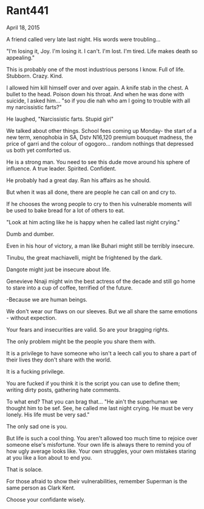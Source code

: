 # Rant441


April 18, 2015

A friend called very late last night. His words were troubling...

"I'm losing it, Joy. I'm losing it. I can't. I'm lost. I'm tired. Life makes death so appealing."

This is probably one of the most industrious persons I know. Full of life. Stubborn. Crazy. Kind. 

I allowed him kill himself over and over again. A knife stab in the chest. A bullet to the head. Poison down his throat. And when he was done with suicide, I asked him... "so if you die nah who am I going to trouble with all my narcissistic farts?"

He laughed, "Narcissistic farts. Stupid girl"

We talked about other things. School fees coming up Monday- the start of a new term, xenophobia in SA, Dstv N16,120 premium bouquet madness, the price of garri and the colour of ogogoro... random nothings that depressed us both yet comforted us.

He is a strong man. You need to see this dude move around his sphere of influence. A true leader. Spirited. Confident. 

He probably had a great day. Ran his affairs as he should. 

But when it was all done, there are people he can call on and cry to.

If he chooses the wrong people to cry to then his vulnerable moments will be used to bake bread for a lot of others to eat.

"Look at him acting like he is happy when he called last night crying."

Dumb and dumber.

Even in his hour of victory, a man like Buhari might still be terribly insecure.

Tinubu, the great machiavelli, might be frightened by the dark. 

Dangote might just be insecure about life. 

Genevieve Nnaji might win the best actress of the decade and still go home to stare into a cup of coffee, terrified of the future.

-Because we are human beings. 

We don't wear our flaws on our sleeves.  But we all share the same emotions - without expection.

Your fears and insecurities are valid. So are your bragging rights. 

The only problem might be the people you share them with.

It is a privilege to have someone who isn't a leech call you to share a part of their lives they don't share with the world.

It is a fucking privilege. 

You are fucked if you think it is the script you can use to define them; writing dirty posts, gathering hate comments.

To what end? That you can brag that... "He ain't the superhuman we thought him to be sef. See, he called me last night crying. He must be very lonely. His life must be very sad."

The only sad one is you.

But life is such a cool thing. You aren't allowed too much time to rejoice over someone else's misfortune. Your own life is always there to remind you of how ugly average looks like. Your own struggles,  your own mistakes staring at you like a lion about to end you.

That is solace.

For those afraid to show their vulnerabilities, remember Superman is the same person as Clark Kent.

Choose your confidante wisely.